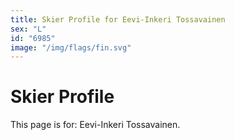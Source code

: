 ```yaml
---
title: Skier Profile for Eevi-Inkeri Tossavainen
sex: "L"
id: "6985"
image: "/img/flags/fin.svg" 
---
```


# Skier Profile

This page is for: Eevi-Inkeri Tossavainen.
    
